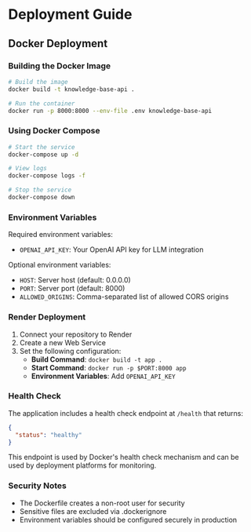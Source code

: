 # Deployment Guide

## Docker Deployment

### Building the Docker Image

```bash
# Build the image
docker build -t knowledge-base-api .

# Run the container
docker run -p 8000:8000 --env-file .env knowledge-base-api
```

### Using Docker Compose

```bash
# Start the service
docker-compose up -d

# View logs
docker-compose logs -f

# Stop the service
docker-compose down
```

### Environment Variables

Required environment variables:

- `OPENAI_API_KEY`: Your OpenAI API key for LLM integration

Optional environment variables:

- `HOST`: Server host (default: 0.0.0.0)
- `PORT`: Server port (default: 8000)
- `ALLOWED_ORIGINS`: Comma-separated list of allowed CORS origins

### Render Deployment

1. Connect your repository to Render
2. Create a new Web Service
3. Set the following configuration:
   - **Build Command**: `docker build -t app .`
   - **Start Command**: `docker run -p $PORT:8000 app`
   - **Environment Variables**: Add `OPENAI_API_KEY`

### Health Check

The application includes a health check endpoint at `/health` that returns:

```json
{
  "status": "healthy"
}
```

This endpoint is used by Docker's health check mechanism and can be used by deployment platforms for monitoring.

### Security Notes

- The Dockerfile creates a non-root user for security
- Sensitive files are excluded via .dockerignore
- Environment variables should be configured securely in production